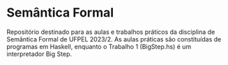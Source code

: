 # Semântica Formal
Repositório destinado para as aulas e trabalhos práticos da disciplina de Semântica Formal de UFPEL 2023/2.
As aulas práticas são constituídas de programas em Haskell, enquanto o Trabalho 1 (BigStep.hs) é um interpretador Big Step.
